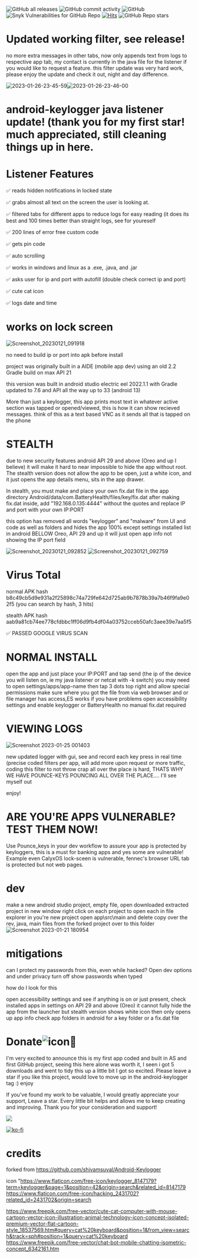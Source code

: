 ![GitHub all releases](https://img.shields.io/github/downloads/kreabyte/Pounce-Keys/total) ![GitHub commit activity](https://img.shields.io/github/commit-activity/y/kreabyte/Pounce-Keys) ![GitHub](https://img.shields.io/github/license/kreabyte/Pounce-Keys) ![Snyk Vulnerabilities for GitHub Repo](https://img.shields.io/snyk/vulnerabilities/github/kreabyte/Pounce-Keys) [![Hits](https://hits.seeyoufarm.com/api/count/incr/badge.svg?url=https%3A%2F%2Fgithub.com%2FKreaByte%2Fpounce-keys&count_bg=%237E2676&title_bg=%23555555&icon=&icon_color=%23E7E7E7&title=Views&edge_flat=false)](https://hits.seeyoufarm.com) ![GitHub Repo stars](https://img.shields.io/github/stars/kreabyte/pounce-keys?style=social)

# Updated working filter, see release! 
no more extra messages in other tabs, now only appends text from logs to respective app tab, my contact is currently in the java file for the listener
if you would like to request a feature. this filter update was very hard work, please enjoy the update and check it out, night and day difference.

![2023-01-26-23-45-59](https://user-images.githubusercontent.com/28081004/215011657-baf35da7-4314-4528-a546-5d8de0e7b67f.gif)![2023-01-26-23-46-00](https://user-images.githubusercontent.com/28081004/215011715-c975098a-fec6-4a21-96cb-fb462e3d575f.gif)



# android-keylogger java listener update! (thank you for my first star! much appreciated, still cleaning things up in here.

# Listener Features

✅ reads hidden notifications in locked state

✅ grabs almost all text on the screen the user is looking at.

✅ filtered tabs for different apps to reduce logs for easy reading (it does its best and 100 times better than straight logs, see for youreself

✅ 200 lines of error free custom code 

✅ gets pin code

✅ auto scrolling

✅ works in windows and linux as a .exe, .java, and .jar

✅ asks user for ip and port with autofill (double check correct ip and port)

✅ cute cat icon 

✅ logs date and time



# works on lock screen
![Screenshot_20230121_091918](https://user-images.githubusercontent.com/28081004/213873094-bc139731-67c2-4190-af5d-c57d3b4bdf6f.png)

no need to build ip or port into apk before install

project was originally built in a AIDE (mobile app dev) using an old 2.2 Gradle build on max API 21

this version was built in android studio electric eel 2022.1.1 with Gradle updated to 7.6 and API all the way up to 33 (android 13)

More than just a keylogger, this app prints most text in whatever active section was tapped or opened/viewed, this is how it can show recieved messages.
think of this as a text based VNC as it sends all that is tapped on the phone


# STEALTH

due to new security features android API 29 and above (Oreo and up I believe) it will make it hard to near impossible to hide the app without root.
The stealth version does not allow the app to be open, just a white icon, and it just opens the app details menu, sits in the app drawer.

In stealth, you must make and place your own fix.dat file in the app directory 
Android/data/com.BatteryHealth/files/key/fix.dat
after making fix.dat inside, add "192.168.0.135:4444"
without the quotes and replace IP and port with your own IP:PORT

this option has removed all words "keylogger" and "malware" from UI and code as well as folders and hides the app 100% except settings installed list in
android BELLOW Oreo, API 29 and up it will just open app info not showing the IP port field

![Screenshot_20230121_092852](https://user-images.githubusercontent.com/28081004/213873696-b7104b3c-7a17-46a5-a80d-11af8cfee183.png) ![Screenshot_20230121_092759](https://user-images.githubusercontent.com/28081004/213873716-8d0265db-4b4a-443f-8749-7549fa4f2f48.png)


# Virus Total
normal APK hash b8c49cb5d9e931a2f25898c74a729fe642d725ab9b7878b39a7b46f9fa9e02f5 (you can search by hash, 3 hits)

stealth APK hash aab9a81cb74ee778cfdbbc1ff06d9fb4df04a03752cceb50afc3aee39e7aa5f5 

✅ PASSED GOOGLE VIRUS SCAN

# NORMAL INSTALL

open the app and just place your IP:PORT and tap send (the ip of the device you will listen on, ie my java listener or netcat with -k switch)
you may need to open settings/apps/app-name then tap 3 dots top right and allow special permissions
make sure where you got the file from via web browser and or file manager has access,ES works if you have problems
open accessibility settings and enable keylogger or BatteryHealth
no manual fix.dat required



# VIEWING LOGS
![Screenshot 2023-01-25 001403](https://user-images.githubusercontent.com/28081004/214485413-54df17f6-7478-4d15-bbe0-da02d2d3618d.png)

new updated logger with gui, see and record each key press in real time (precise coded filters per app, will add more upon request or more traffic,
coding this filter to not throw crap all over the place is hard, THATS WHY WE HAVE POUNCE-KEYS POUNCING ALL OVER THE PLACE.... I'll see myself out

enjoy!



# ARE YOU'RE APPS VULNERABLE? TEST THEM NOW! 
Use Pounce_keys in your dev workflow to assure your app is protected by keyloggers, this is a must for banking apps and yes some are vulnerable!
Example even CalyxOS lock-sceen is vulnerable, fennec's browser URL tab is protected but not web pages.


# dev
make a new android studio project, empty
file, open downloaded extracted project in new window
right click on each project to open each in file explorer
in you're new project open app\src\main and delete 
copy over the rev, java, main files from the forked project over to this folder
![Screenshot 2023-01-21 180954](https://user-images.githubusercontent.com/28081004/213893930-3418400c-9c51-4f36-ba56-bca8ffe9c223.png)

# mitigations

can I protect my passwords from this, even while hacked?
Open dev options and under privacy turn off show passwords when typed

how do I look for this

open accessibility settings and see if anything is on or just present, check installed apps in settings
on API 29 and above (Oreo) it cannot fully hide the app from the launcher but stealth version shows white icon then only opens up app info
check app folders in android for a key folder or a fix.dat file




# Donate![icon](https://user-images.githubusercontent.com/28081004/214497772-e0d74e0c-66ca-4e1c-a88f-d0709b62890d.png)💜


I'm very excited to announce this is my first app coded and built in AS and first GitHub project, seeing this here alone was worth it, I seen i got
5 downloads and went to tidy this up a little bit I got so excited. Please leave a star if you like this project, would love to move up in the
android-keylogger tag :) enjoy

If you've found my work to be valuable, I would greatly appreciate your support, Leave a star. Every little bit helps and allows me to keep creating and improving. Thank you for your consideration and support!

<a href="https://www.buymeacoffee.com/KreaByte"><img src="https://img.buymeacoffee.com/button-api/?text=Buy me a coffee <3&emoji=&slug=KreaByte&button_colour=BD5FFF&font_colour=ffffff&font_family=Comic&outline_colour=000000&coffee_colour=FFDD00" /></a>

[![ko-fi](https://ko-fi.com/img/githubbutton_sm.svg)](https://ko-fi.com/X8X6I1K9I)

# credits
forked from https://github.com/shivamsuyal/Android-Keylogger

icon "https://www.flaticon.com/free-icon/keylogger_8147179?term=keylogger&page=1&position=42&origin=search&related_id=8147179
https://www.flaticon.com/free-icon/hacking_2431702?related_id=2431702&origin=search
      
   https://www.freepik.com/free-vector/cute-cat-computer-with-mouse-cartoon-vector-icon-illustration-animal-technology-icon-concept-isolated-premium-vector-flat-cartoon-style_18537569.htm#query=cat%20keyboard&position=1&from_view=search&track=sph#position=1&query=cat%20keyboard
https://www.freepik.com/free-vector/chat-bot-mobile-chatting-isometric-concept_6342161.htm


